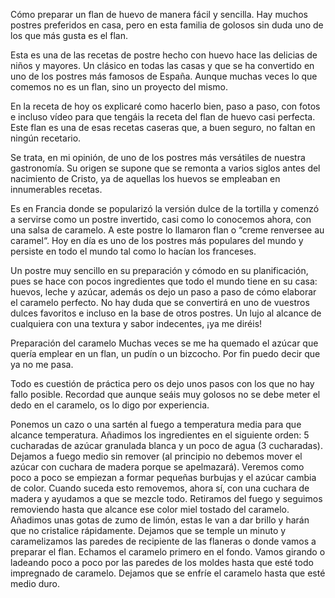 Cómo preparar un flan de huevo de manera fácil y sencilla. Hay muchos postres preferidos en casa, pero en esta familia de golosos sin duda uno de los que más gusta es el flan.

Esta es una de las recetas de postre hecho con huevo hace las delicias de niños y mayores. Un clásico en todas las casas y que se ha convertido en uno de los postres más famosos de 
España. Aunque muchas veces lo que comemos no es un flan, sino un proyecto del mismo.

En la receta de hoy os explicaré como hacerlo bien, paso a paso, con fotos e incluso vídeo para que tengáis la receta del flan de huevo casi perfecta. Este flan es una de esas recetas 
caseras que, a buen seguro, no faltan en ningún recetario.

Se trata, en mi opinión, de uno de los postres más versátiles de nuestra gastronomía. Su origen se supone que se remonta a varios siglos antes del nacimiento de Cristo, ya de aquellas 
los huevos se empleaban en innumerables recetas.

Es en Francia donde se popularizó la versión dulce de la tortilla y comenzó a servirse como un postre invertido, casi como lo conocemos ahora, con una salsa de caramelo. A este postre 
lo llamaron flan o “creme renversee au caramel“. Hoy en día es uno de los postres más populares del mundo y persiste en todo el mundo tal como lo hacían los franceses.

Un postre muy sencillo en su preparación y cómodo en su planificación, pues se hace con pocos ingredientes que todo el mundo tiene en su casa: huevos, leche y azúcar, además os dejo un 
paso a paso de cómo elaborar el caramelo perfecto. No hay duda que se convertirá en uno de vuestros dulces favoritos e incluso en la base de otros postres. Un lujo al alcance de 
cualquiera con una textura y sabor indecentes, ¡ya me diréis!


Preparación del caramelo
Muchas veces se me ha quemado el azúcar que quería emplear en un flan, un pudín o un bizcocho. Por fin puedo decir que ya no me pasa.

Todo es cuestión de práctica pero os dejo unos pasos con los que no hay fallo posible. Recordad que aunque seáis muy golosos no se debe meter el dedo en el caramelo, os lo digo por 
experiencia.

Ponemos un cazo o una sartén al fuego a temperatura media para que alcance temperatura. Añadimos los ingredientes en el siguiente orden: 5 cucharadas de azúcar granulada blanca y un 
poco de agua (3 cucharadas).
Dejamos a fuego medio sin remover (al principio no debemos mover el azúcar con cuchara de madera porque se apelmazará).
Veremos como poco a poco se empiezan a formar pequeñas burbujas y el azúcar cambia de color.
Cuando suceda esto removemos, ahora sí, con una cuchara de madera y ayudamos a que se mezcle todo.
Retiramos del fuego y seguimos removiendo hasta que alcance ese color miel tostado del caramelo. Añadimos unas gotas de zumo de limón, estas le van a dar brillo y harán que no 
cristalice rápidamente.
Dejamos que se temple un minuto y caramelizamos las paredes de recipiente de las flaneras o donde vamos a preparar el flan. Echamos el caramelo primero en el fondo.
Vamos girando o ladeando poco a poco por las paredes de los moldes hasta que esté todo impregnado de caramelo. Dejamos que se enfríe el caramelo hasta que esté medio duro.
